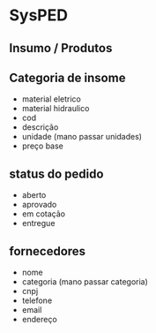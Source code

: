 # SysPED 


## Insumo / Produtos
## Categoria de insome
- material eletrico
- material hidraulico
- cod
- descrição
- unidade (mano passar unidades)
- preço base


## status do pedido
- aberto
- aprovado
- em cotação
- entregue

## fornecedores
- nome
- categoria (mano passar categoria)
- cnpj
- telefone
- email
- endereço